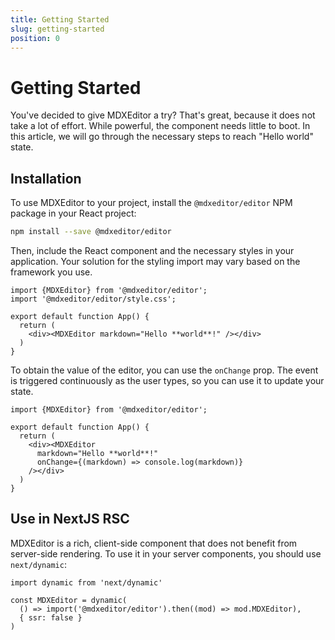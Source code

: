 ```yaml
---
title: Getting Started
slug: getting-started
position: 0
---
```


# Getting Started

You've decided to give MDXEditor a try? That's great, because it does not take a lot of effort. While powerful, the component needs little to boot. In this article, we will go through the necessary steps to reach "Hello world" state.

## Installation

To use MDXEditor to your project, install the `@mdxeditor/editor` NPM package in your React project:

```sh
npm install --save @mdxeditor/editor
```

Then, include the React component and the necessary styles in your application. Your solution for the styling import may vary based on the framework you use. 

```tsx
import {MDXEditor} from '@mdxeditor/editor';
import '@mdxeditor/editor/style.css';

export default function App() {
  return (
    <div><MDXEditor markdown="Hello **world**!" /></div>
  )
}
```

To obtain the value of the editor, you can use the `onChange` prop. The event is triggered continuously as the user types, so you can use it to update your state.

```tsx
import {MDXEditor} from '@mdxeditor/editor';

export default function App() {
  return (
    <div><MDXEditor 
      markdown="Hello **world**!" 
      onChange={(markdown) => console.log(markdown)} 
    /></div>
  )
}
```

## Use in NextJS RSC

MDXEditor is a rich, client-side component that does not benefit from server-side rendering. To use it in your server components, you should use `next/dynamic`:

```tsx
import dynamic from 'next/dynamic'

const MDXEditor = dynamic(
  () => import('@mdxeditor/editor').then((mod) => mod.MDXEditor), 
  { ssr: false }
)
```

